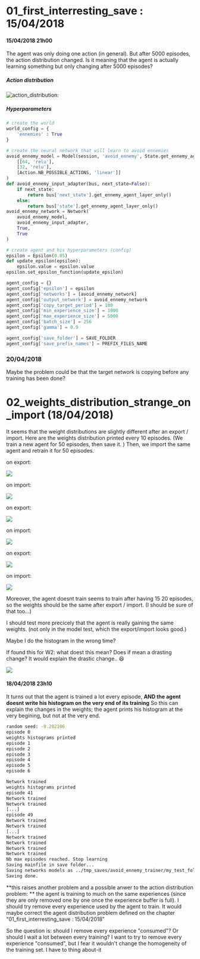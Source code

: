 # 01_first_interresting_save : 15/04/2018

#### 15/04/2018 21h00

The agent was only doing one action (in general). But after 5000 episodes, the action distribution changed. Is it meaning that the agent is actually learning something but only changing after 5000 episodes? 

##### Action distribution

![action_distribution](01_first_interresting_save/action_distribution.png):



##### Hyperparameters

```python
# create the world
world_config = {
    'ennemies' : True
}

# create the neural network that will learn to avoid ennemies
avoid_ennemy_model = Model(session, 'avoid_ennemy', State.get_ennemy_agent_layer_shape(world), 1e-2,
    [[64, 'relu'],
    [32, 'relu'],
    [Action.NB_POSSIBLE_ACTIONS, 'linear']]
)
def avoid_ennemy_input_adapter(bus, next_state=False):
    if next_state:
        return bus['next_state'].get_ennemy_agent_layer_only()
    else:
        return bus['state'].get_ennemy_agent_layer_only()
avoid_ennemy_network = Network(
    avoid_ennemy_model,
    avoid_ennemy_input_adapter,
    True,
    True
)

# create agent and his hyperparameters (config)
epsilon = Epsilon(0.05)
def update_epsilon(epsilon):
    epsilon.value = epsilon.value
epsilon.set_epsilon_function(update_epsilon)

agent_config = {}
agent_config['epsilon'] = epsilon
agent_config['networks'] = [avoid_ennemy_network]
agent_config['output_network'] = avoid_ennemy_network
agent_config['copy_target_period'] = 100
agent_config['min_experience_size'] = 1000
agent_config['max_experience_size'] = 5000
agent_config['batch_size'] = 256
agent_config['gamma'] = 0.9

agent_config['save_folder'] = SAVE_FOLDER
agent_config['save_prefix_names'] = PREFIX_FILES_NAME
```



### 20/04/2018

Maybe the problem could be that the target network is copying before any training has been done? 



# 02_weights_distribution_strange_on_import (18/04/2018)

It seems that the weight distributions are slightly different after an export / import. Here are the weights distribution printed every 10 episodes. (We train a new agent for 50 episodes, then save it. ) Then, we import the same agent and retrain it for 50 episodes. 

on export: 

![](02_weights_distribution_stranges_on_import/on_export1.png)

on import: 

![](02_weights_distribution_stranges_on_import/on_import1.png)

on export: 

![](02_weights_distribution_stranges_on_import/on_export2.png)

on import: 

![](02_weights_distribution_stranges_on_import/on_import2.png)

on export: 

![](02_weights_distribution_stranges_on_import/on_export3.png)

on import: 

![](02_weights_distribution_stranges_on_import/on_import3.png)

Moreover, the agent doesnt train seems to train after having 15 20 episodes, so the weights should be the same after export / import. (I should be sure of that too...)

I should test more precicely that the agent is really gaining the same weights. (not only in the model test, which the export/import looks good.)

Maybe I do the histogram in the wrong time? 

If found this for W2: what doest this mean? Does if mean a drasting change? It would explain the drastic change.. ​:laughing:​

![](02_weights_distribution_stranges_on_import/W2_distribution_after_import.png)

#### 18/04/2018 23h10

It turns out that the agent is trained a lot every episode, **AND the agent doesnt write his histogram on the very end of its training**  So this can explain the changes in the weights; the agent prints his histogram at the very begining, but not at the very end.  

```bash
random seed: -0.202106
episode 0
weights histograms printed
episode 1
episode 2
episode 3
episode 4
episode 5
episode 6
```

```bash
Network trained
weights histograms printed
episode 41
Network trained
Network trained
[...]
episode 49
Network trained
Network trained
[...]
Network trained
Network trained
Network trained
Network trained
Nb max episodes reached. Stop learning
Saving mainfile in save folder...
Saving networks models as ../tmp_saves/avoid_ennemy_trainer/my_test_folder/ ...
Saving done.
```

**this raises another problem and a possible anwer to the action distribution problem: ** the agent is training to much on the same experiences (since they are only removed one by one once the experience buffer is full). I should try remove every experience used by the agent to train. It would maybe correct the agent distribution problem defined on the chapter "01_first_interresting_save : 15/04/2018"

So the question is: should I remove every experience "consumed"? Or should I wait a lot between every training? I want to try to remove every experience "consumed", but I fear it wouldn't change the homogeneity of the training set. I have to thing about-it